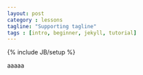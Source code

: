 ```yaml
---
layout: post
category : lessons
tagline: "Supporting tagline"
tags : [intro, beginner, jekyll, tutorial]
---
```

{% include JB/setup %}

aaaaa
